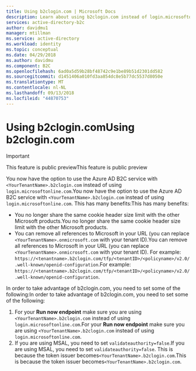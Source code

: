```yaml
---
title: Using b2clogin.com | Microsoft Docs
description: Learn about using b2clogin.com instead of login.microsoftonline.com.
services: active-directory-b2c
author: davidmu1
manager: mtillman
ms.service: active-directory
ms.workload: identity
ms.topic: conceptual
ms.date: 04/29/2018
ms.author: davidmu
ms.component: B2C
ms.openlocfilehash: 6ad0a5d59b28bf48742c9e1be89b51d2301dd582
ms.sourcegitcommit: d1451406a010fd3aa854dc8e5b77dc5537d8050e
ms.translationtype: MT
ms.contentlocale: nl-NL
ms.lasthandoff: 09/13/2018
ms.locfileid: "44870753"
---
```

# <a name="using-b2clogincom"></a><span data-ttu-id="dcb21-103">Using b2clogin.com</span><span class="sxs-lookup"><span data-stu-id="dcb21-103">Using b2clogin.com</span></span>

>[!IMPORTANT]
><span data-ttu-id="dcb21-104">This feature is public preview</span><span class="sxs-lookup"><span data-stu-id="dcb21-104">This feature is public preview</span></span> 
>

<span data-ttu-id="dcb21-105">You now have the option to use the Azure AD B2C service with `<YourTenantName>.b2clogin.com` instead of using `login.microsoftonline.com`.</span><span class="sxs-lookup"><span data-stu-id="dcb21-105">You now have the option to use the Azure AD B2C service with `<YourTenantName>.b2clogin.com` instead of using `login.microsoftonline.com`.</span></span>  <span data-ttu-id="dcb21-106">This has many benefits:</span><span class="sxs-lookup"><span data-stu-id="dcb21-106">This has many benefits:</span></span>
* <span data-ttu-id="dcb21-107">You no longer share the same cookie header size limit with the other Microsoft products.</span><span class="sxs-lookup"><span data-stu-id="dcb21-107">You no longer share the same cookie header size limit with the other Microsoft products.</span></span>
* <span data-ttu-id="dcb21-108">You can remove all references to Microsoft in your URL (you can replace `<YourTenantName>.onmicrosoft.com` with your tenant ID).</span><span class="sxs-lookup"><span data-stu-id="dcb21-108">You can remove all references to Microsoft in your URL (you can replace `<YourTenantName>.onmicrosoft.com` with your tenant ID).</span></span> <span data-ttu-id="dcb21-109">For example: `https://<tenantname>.b2clogin.com/tfp/<tenantID>/<policyname>/v2.0/.well-known/openid-configuration`.</span><span class="sxs-lookup"><span data-stu-id="dcb21-109">For example: `https://<tenantname>.b2clogin.com/tfp/<tenantID>/<policyname>/v2.0/.well-known/openid-configuration`.</span></span>

 <span data-ttu-id="dcb21-110">In order to take advantage of b2clogin.com, you need to set some of the following:</span><span class="sxs-lookup"><span data-stu-id="dcb21-110">In order to take advantage of b2clogin.com, you need to set some of the following:</span></span>

1. <span data-ttu-id="dcb21-111">For your **Run now endpoint** make sure you are using `<YourTenantName>.b2clogin.com` instead of using `login.microsoftonline.com`.</span><span class="sxs-lookup"><span data-stu-id="dcb21-111">For your **Run now endpoint** make sure you are using `<YourTenantName>.b2clogin.com` instead of using `login.microsoftonline.com`.</span></span>
2. <span data-ttu-id="dcb21-112">If you are using MSAL, you need to set `validateauthority=false`.</span><span class="sxs-lookup"><span data-stu-id="dcb21-112">If you are using MSAL, you need to set `validateauthority=false`.</span></span>  <span data-ttu-id="dcb21-113">This is because the token issuer becomes`<YourTenantName>.b2clogin.com`.</span><span class="sxs-lookup"><span data-stu-id="dcb21-113">This is because the token issuer becomes`<YourTenantName>.b2clogin.com`.</span></span>
